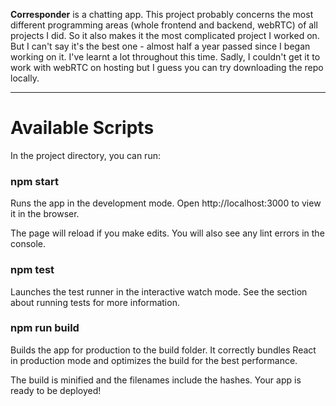 
**Corresponder** is a chatting app. This project probably concerns the most different programming areas (whole frontend and backend, webRTC) of all projects I did. 
So it also makes it the most complicated project I worked on. 
But I can't say it's the best one - almost half a year passed since I began working on it. I've learnt a lot throughout this time. 
Sadly, I couldn't get it to work with webRTC on hosting but I guess you can try downloading the repo locally.

<hr>

# Available Scripts
In the project directory, you can run:

### npm start
Runs the app in the development mode.
Open http://localhost:3000 to view it in the browser.

The page will reload if you make edits.
You will also see any lint errors in the console.

### npm test
Launches the test runner in the interactive watch mode.
See the section about running tests for more information.

### npm run build
Builds the app for production to the build folder.
It correctly bundles React in production mode and optimizes the build for the best performance.

The build is minified and the filenames include the hashes.
Your app is ready to be deployed!
